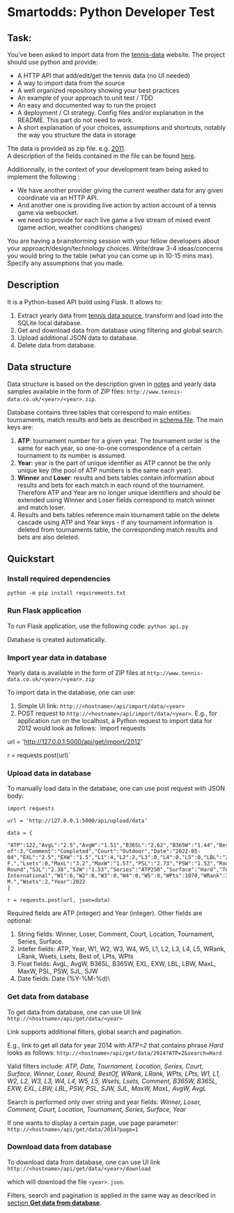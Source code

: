 # Smartodds: Python Developer Test

## Task:
You've been asked to import data from the [tennis-data](http://tennis-data.co.uk) website. The project should use python and provide:
* A HTTP API that add/edit/get the tennis data (no UI needed)
* A way to import data from the source
* A well organized repository showing your best practices
* An example of your approach to unit test / TDD
* An easy and documented way to run the project
* A deployment / CI strategy. Config files and/or explanation in the README. This part do not need to work.
* A short explanation of your choices, assumptions and shortcuts, notably the way you structure the data in storage

The data is provided as zip file. e.g. [2011](http://tennis-data.co.uk/2011/2011.zip).  
A description of the fields contained in the file can be found [here](http://www.tennis-data.co.uk/notes.txt).


Additionnally, in the context of your development team being asked to implement the following :
* We have another provider giving the current weather data for any given coordinate via an HTTP API.
* And another one is providing live action by action account of a tennis game via websocket.
* we need to provide for each live game a live stream of mixed event (game action, weather conditions changes)

You are having a brainstorming session with your fellow developers about your approach/design/technology choices. Write/draw 3-4 ideas/concerns you would bring to the table (what you can come up in 10-15 mins max). Specify any assumptions that you made. 

## Description

It is a Python-based API build using Flask. It allows to:
1. Extract yearly data from [tennis data source](http://tennis-data.co.uk/), transform and load into the SQLite local database. 
2. Get and download data from database using filtering and global search.
3. Upload additional JSON data to database.
4. Delete data from database.

## Data structure 

Data structure is based on the description given in [notes](http://www.tennis-data.co.uk/notes.txt) and yearly data samples available in the form of ZIP files: `http://www.tennis-data.co.uk/<year>/<year>.zip`.

Database contains three tables that correspond to main entities: tournaments, match results and bets as described in [schema file](data/db/db_table_schemas.json).
The main keys are:
1. **ATP**: tournament number for a given year. The tournament order is the same for each year, so one-to-one correspondence of a certain tournament to its number is assumed.
2. **Year**: year is the part of unique identifier as ATP cannot be the only unique key (the pool of ATP numbers is the same each year). 
3. **Winner** and **Loser**: results and bets tables contain information about results and bets for each match in each round of the tournament. Therefore ATP and Year are no longer unique identifiers and should be extended using Winner and Loser fields correspond to match winner and match loser.
4. Results and bets tables reference main tournament table on the delete cascade using ATP and Year keys - if any tournament information is deleted from tournaments table, the corresponding match results and bets are also deleted.

## Quickstart

### Install required dependencies

`python -m pip install requirements.txt`

### Run Flask application

To run Flask application, use the following code:
`python api.py `

Database is created automatically.

### Import year data in database

Yearly data is available in the form of ZIP files at 
`http://www.tennis-data.co.uk/<year>/<year>.zip`

To import data in the database, one can use:
1. Simple UI link: `http://<hostname>/api/import/data/<year>`
2. POST request to `http://<hostname>/api/import/data/<year>`. E.g., for application run on the localhost, a Python request to import data for 2012 would look as follows:
`import requests

url = 'http://127.0.0.1:5000/api/get/import/2012'

r = requests.post(url)`

### Upload data in database

To manually load data in the database, one can use post request with JSON body:

```
import requests

url = 'http://127.0.0.1:5000/api/upload/data'

data = {
    "ATP":122,"AvgL":"2.5","AvgW":"1.51","B365L":"2.62","B365W":"1.44","Best of":3,"Comment":"Completed","Court":"Outdoor","Date":"2022-05-04","EXL":"2.5","EXW":"1.5","L1":4,"L2":2,"L3":0,"L4":0,"L5":0,"LBL":"2.25","LBW":"1.57","LPts":1215,"LRank":28,"Location":"Brisbane","Loser":"Mayer F.","Lsets":0,"MaxL":"3.2","MaxW":"1.57","PSL":"2.73","PSW":"1.52","Round":"2nd Round","SJL":"2.38","SJW":"1.53","Series":"ATP250","Surface":"Hard","Tournament":"Brisbane International","W1":6,"W2":6,"W3":0,"W4":0,"W5":0,"WPts":1070,"WRank":36,"Winner":"Pffeifer M.","Wsets":2,"Year":2022
}

r = requests.post(url, json=data)
```

Required fields are ATP (integer) and Year (integer). Other fields are optional:
1. String fields: Winner, Loser, Comment, Court, Location, Tournament, Series, Surface.
2. Intefer fields: ATP, Year, W1, W2, W3, W4, W5, L1, L2, L3, L4, L5, WRank, LRank, Wsets, Lsets, Best of, LPts, WPts
3. Float fields: AvgL, AvgW, B365L, B365W, EXL, EXW, LBL, LBW, MaxL, MaxW, PSL, PSW, SJL, SJW
4. Date fields: Date (%Y-%M-%d)\

### Get data from database

To get data from database, one can use UI link
`http://<hostname>/api/get/data/<year>`

Link supports additional filters, global search and pagination. 

E.g., link to get all data for year 2014 with *ATP=2* that contains phrase *Hard* looks as follows:
`http://<hostname>/api/get/data/2014?ATP=2&search=Hard`

Valid filters include: *ATP, Date, Tournament, Location, Series, Court, Surface, Winner, Loser, Round, BestOf, WRank, LRank, WPts, LPts,  W1, L1, W2, L2,  W3, L3, W4, L4, W5, L5, Wsets, Lsets,  Comment, B365W, B365L, EXW, EXL,  LBW, LBL, PSW, PSL,  SJW, SJL, MaxW, MaxL, AvgW, AvgL*

Search is performed only over string and year fields: *Winner, Loser, Comment, Court, Location, Tournament, Series, Surface, Year*

If one wants to display a certain page, use page parameter:
`http://<hostname>/api/get/data/2014?page=1`

### Download data from database

To download data from database, one can use UI link
`http://<hostname>/api/get/data/<year>/download`

which will download the file `<year>.json`.

Filters, search and pagination is applied in the same way as described in [section **Get data from database**](#get-data-from-database).







